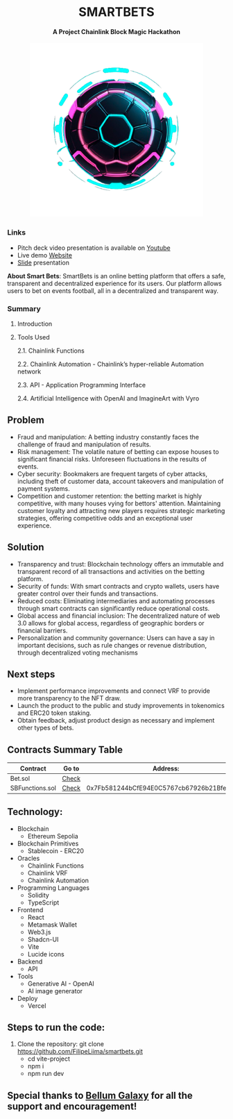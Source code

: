 <h1 align="center">SMARTBETS</h1>

<h4 align="center">A Project Chainlink Block Magic Hackathon</h4>

<p align="center">
  <img src="logo3.png" alt="alt text" width="400">
</p>

### Links

- Pitch deck video presentation is available on [Youtube](https://www.youtube.com/watch?v=ZRYuuD15oMs)
- Live demo [Website](https://smartbets.vercel.app/)
- [Slide](https://drive.google.com/file/d/1pu3DalV7yJKyU-1t4CartXWwTouZrAYr/view?usp=sharing) presentation

**About Smart Bets**: SmartBets is an online betting platform that offers a safe, transparent and decentralized experience for its users. Our platform allows users to bet on events football, all in a decentralized and transparent way.

### Summary

1. Introduction

2. Tools Used

   2.1. Chainlink Functions

   2.2. Chainlink Automation - Chainlink’s hyper-reliable Automation network

   2.3. API - Application Programming Interface

   2.4. Artificial Intelligence with OpenAI and ImagineArt with Vyro

## Problem

- Fraud and manipulation: A betting industry constantly faces the challenge of fraud and manipulation of results.
- Risk management: The volatile nature of betting can expose houses to significant financial risks. Unforeseen fluctuations in the results of events.
- Cyber ​​security: Bookmakers are frequent targets of cyber attacks, including theft of customer data, account takeovers and manipulation of payment systems.
- Competition and customer retention: the betting market is highly competitive, with many houses vying for bettors' attention. Maintaining customer loyalty and attracting new players requires strategic marketing strategies, offering competitive odds and an exceptional user experience.

## Solution

- Transparency and trust: Blockchain technology offers an immutable and transparent record of all transactions and activities on the betting platform.
- Security of funds: With smart contracts and crypto wallets, users have greater control over their funds and transactions.
- Reduced costs: Eliminating intermediaries and automating processes through smart contracts can significantly reduce operational costs.
- Global access and financial inclusion: The decentralized nature of web 3.0 allows for global access, regardless of geographic borders or financial barriers.
- Personalization and community governance: Users can have a say in important decisions, such as rule changes or revenue distribution, through decentralized voting mechanisms

## Next steps

- Implement performance improvements and connect VRF to provide more transparency to the NFT draw.
- Launch the product to the public and study improvements in tokenomics and ERC20 token staking.
- Obtain feedback, adjust product design as necessary and implement other types of bets.

## Contracts Summary Table

| Contract        | Go to                                                                                                                  | Address:                                   |
| --------------- | ---------------------------------------------------------------------------------------------------------------------- | ------------------------------------------ |
| Bet.sol         | [Check](https://github.com/victormendes99/SmartBet/blob/main/contracts/Bet.sol)                                        |
| SBFunctions.sol | [Check](https://github.com/BellumGalaxy/BlockMagic-Team6/blob/Barba-SmartContracts/SmartContracts/src/SBFunctions.sol) | 0x7Fb581244bCfE94E0C5767cb67926b21BfeBe2b6 |

## Technology:

- Blockchain
  - Ethereum Sepolia
- Blockchain Primitives
  - Stablecoin - ERC20
- Oracles
  - Chainlink Functions
  - Chainlink VRF
  - Chainlink Automation
- Programming Languages
  - Solidity
  - TypeScript
- Frontend
  - React
  - Metamask Wallet
  - Web3.js
  - Shadcn-UI
  - Vite
  - Lucide icons
- Backend
  - API
- Tools
  - Generative AI - OpenAI
  - AI image generator
- Deploy
  - Vercel

## Steps to run the code:

1. Clone the repository: git clone https://github.com/FilipeLiima/smartbets.git
   - cd vite-project
   - npm i
   - npm run dev

## Special thanks to [Bellum Galaxy](https://github.com/BellumGalaxy) for all the support and encouragement!
